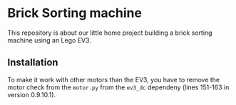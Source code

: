 # Brick Sorting machine

This repository is about our little home project building a brick sorting machine using an Lego EV3.

## Installation

To make it work with other motors than the EV3, you have to remove the motor check from the `motor.py` from the `ev3_dc` dependeny (lines 151-163 in version 0.9.10.1).
